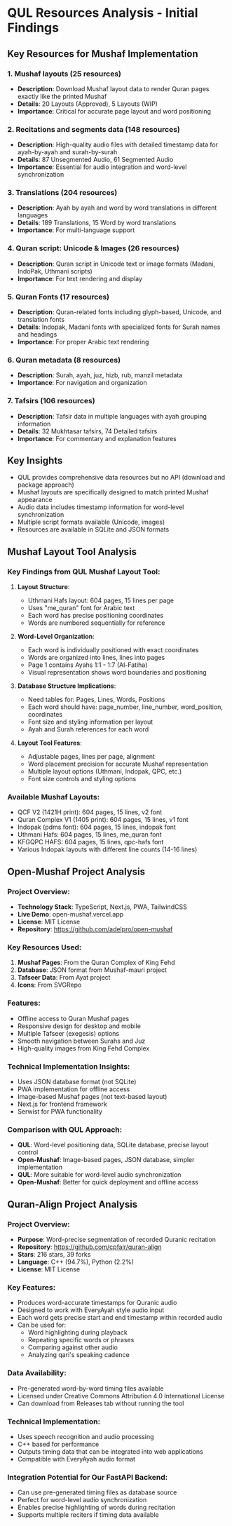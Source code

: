# QUL Resources Analysis - Initial Findings

## Key Resources for Mushaf Implementation

### 1. Mushaf layouts (25 resources)
- **Description**: Download Mushaf layout data to render Quran pages exactly like the printed Mushaf
- **Details**: 20 Layouts (Approved), 5 Layouts (WIP)
- **Importance**: Critical for accurate page layout and word positioning

### 2. Recitations and segments data (148 resources)
- **Description**: High-quality audio files with detailed timestamp data for ayah-by-ayah and surah-by-surah
- **Details**: 87 Unsegmented Audio, 61 Segmented Audio
- **Importance**: Essential for audio integration and word-level synchronization

### 3. Translations (204 resources)
- **Description**: Ayah by ayah and word by word translations in different languages
- **Details**: 189 Translations, 15 Word by word translations
- **Importance**: For multi-language support

### 4. Quran script: Unicode & Images (26 resources)
- **Description**: Quran script in Unicode text or image formats (Madani, IndoPak, Uthmani scripts)
- **Importance**: For text rendering and display

### 5. Quran Fonts (17 resources)
- **Description**: Quran-related fonts including glyph-based, Unicode, and translation fonts
- **Details**: Indopak, Madani fonts with specialized fonts for Surah names and headings
- **Importance**: For proper Arabic text rendering

### 6. Quran metadata (8 resources)
- **Description**: Surah, ayah, juz, hizb, rub, manzil metadata
- **Importance**: For navigation and organization

### 7. Tafsirs (106 resources)
- **Description**: Tafsir data in multiple languages with ayah grouping information
- **Details**: 32 Mukhtasar tafsirs, 74 Detailed tafsirs
- **Importance**: For commentary and explanation features

## Key Insights
- QUL provides comprehensive data resources but no API (download and package approach)
- Mushaf layouts are specifically designed to match printed Mushaf appearance
- Audio data includes timestamp information for word-level synchronization
- Multiple script formats available (Unicode, images)
- Resources are available in SQLite and JSON formats



## Mushaf Layout Tool Analysis

### Key Findings from QUL Mushaf Layout Tool:

1. **Layout Structure**:
   - Uthmani Hafs layout: 604 pages, 15 lines per page
   - Uses "me_quran" font for Arabic text
   - Each word has precise positioning coordinates
   - Words are numbered sequentially for reference

2. **Word-Level Organization**:
   - Each word is individually positioned with exact coordinates
   - Words are organized into lines, lines into pages
   - Page 1 contains Ayahs 1:1 - 1:7 (Al-Fatiha)
   - Visual representation shows word boundaries and positioning

3. **Database Structure Implications**:
   - Need tables for: Pages, Lines, Words, Positions
   - Each word should have: page_number, line_number, word_position, coordinates
   - Font size and styling information per layout
   - Ayah and Surah references for each word

4. **Layout Tool Features**:
   - Adjustable pages, lines per page, alignment
   - Word placement precision for accurate Mushaf representation
   - Multiple layout options (Uthmani, Indopak, QPC, etc.)
   - Font size controls and styling options

### Available Mushaf Layouts:
- QCF V2 (1421H print): 604 pages, 15 lines, v2 font
- Quran Complex V1 (1405 print): 604 pages, 15 lines, v1 font
- Indopak (pdms font): 604 pages, 15 lines, indopak font
- Uthmani Hafs: 604 pages, 15 lines, me_quran font
- KFGQPC HAFS: 604 pages, 15 lines, qpc-hafs font
- Various Indopak layouts with different line counts (14-16 lines)


## Open-Mushaf Project Analysis

### Project Overview:
- **Technology Stack**: TypeScript, Next.js, PWA, TailwindCSS
- **Live Demo**: open-mushaf.vercel.app
- **License**: MIT License
- **Repository**: https://github.com/adelpro/open-mushaf

### Key Resources Used:
1. **Mushaf Pages**: From the Quran Complex of King Fehd
2. **Database**: JSON format from Mushaf-mauri project
3. **Tafseer Data**: From Ayat project
4. **Icons**: From SVGRepo

### Features:
- Offline access to Quran Mushaf pages
- Responsive design for desktop and mobile
- Multiple Tafseer (exegesis) options
- Smooth navigation between Surahs and Juz
- High-quality images from King Fehd Complex

### Technical Implementation Insights:
- Uses JSON database format (not SQLite)
- PWA implementation for offline access
- Image-based Mushaf pages (not text-based layout)
- Next.js for frontend framework
- Serwist for PWA functionality

### Comparison with QUL Approach:
- **QUL**: Word-level positioning data, SQLite database, precise layout control
- **Open-Mushaf**: Image-based pages, JSON database, simpler implementation
- **QUL**: More suitable for word-level audio synchronization
- **Open-Mushaf**: Better for quick deployment and offline access


## Quran-Align Project Analysis

### Project Overview:
- **Purpose**: Word-precise segmentation of recorded Quranic recitation
- **Repository**: https://github.com/cpfair/quran-align
- **Stars**: 216 stars, 39 forks
- **Language**: C++ (94.7%), Python (2.2%)
- **License**: MIT License

### Key Features:
- Produces word-accurate timestamps for Quranic audio
- Designed to work with EveryAyah style audio input
- Each word gets precise start and end timestamp within recorded audio
- Can be used for:
  - Word highlighting during playback
  - Repeating specific words or phrases
  - Comparing against other audio
  - Analyzing qari's speaking cadence

### Data Availability:
- Pre-generated word-by-word timing files available
- Licensed under Creative Commons Attribution 4.0 International License
- Can download from Releases tab without running the tool

### Technical Implementation:
- Uses speech recognition and audio processing
- C++ based for performance
- Outputs timing data that can be integrated into web applications
- Compatible with EveryAyah audio format

### Integration Potential for Our FastAPI Backend:
- Can use pre-generated timing files as database source
- Perfect for word-level audio synchronization
- Enables precise highlighting of words during recitation
- Supports multiple reciters if timing data available

